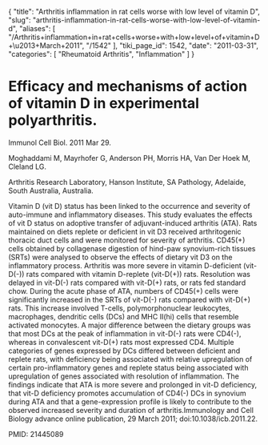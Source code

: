 {
  "title": "Arthritis inflammation in rat cells worse with low level of vitamin D",
  "slug": "arthritis-inflammation-in-rat-cells-worse-with-low-level-of-vitamin-d",
  "aliases": [
    "/Arthritis+inflammation+in+rat+cells+worse+with+low+level+of+vitamin+D+\u2013+March+2011",
    "/1542"
  ],
  "tiki_page_id": 1542,
  "date": "2011-03-31",
  "categories": [
    "Rheumatoid Arthritis",
    "Inflammation"
  ]
}


# Efficacy and mechanisms of action of vitamin D in experimental polyarthritis.

Immunol Cell Biol. 2011 Mar 29. 

Moghaddami M, Mayrhofer G, Anderson PH, Morris HA, Van Der Hoek M, Cleland LG.

Arthritis Research Laboratory, Hanson Institute, SA Pathology, Adelaide, South Australia, Australia.

Vitamin D (vit D) status has been linked to the occurrence and severity of auto-immune and inflammatory diseases. This study evaluates the effects of vit D status on adoptive transfer of adjuvant-induced arthritis (ATA). Rats maintained on diets replete or deficient in vit D3 received arthritogenic thoracic duct cells and were monitored for severity of arthritis. CD45(+) cells obtained by collagenase digestion of hind-paw synovium-rich tissues (SRTs) were analysed to observe the effects of dietary vit D3 on the inflammatory process. Arthritis was more severe in vitamin D-deficient (vit-D(-)) rats compared with vitamin D-replete (vit-D(+)) rats. Resolution was delayed in vit-D(-) rats compared with vit-D(+) rats, or rats fed standard chow. During the acute phase of ATA, numbers of CD45(+) cells were significantly increased in the SRTs of vit-D(-) rats compared with vit-D(+) rats. This increase involved T-cells, polymorphonuclear leukocytes, macrophages, dendritic cells (DCs) and MHC II(hi) cells that resemble activated monocytes. A major difference between the dietary groups was that most DCs at the peak of inflammation in vit-D(-) rats were CD4(-), whereas in convalescent vit-D(+) rats most expressed CD4. Multiple categories of genes expressed by DCs differed between deficient and replete rats, with deficiency being associated with relative upregulation of certain pro-inflammatory genes and replete status being associated with upregulation of genes associated with resolution of inflammation. The findings indicate that ATA is more severe and prolonged in vit-D deficiency, that vit-D deficiency promotes accumulation of CD4(-) DCs in synovium during ATA and that a gene-expression profile is likely to contribute to the observed increased severity and duration of arthritis.Immunology and Cell Biology advance online publication, 29 March 2011; doi:10.1038/icb.2011.22.

PMID: 21445089
